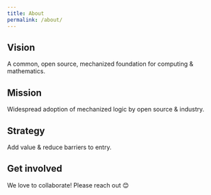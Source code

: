 ```yaml
---
title: About
permalink: /about/
---
```


## Vision

A common, open source, mechanized foundation for computing & mathematics.

## Mission

Widespread adoption of mechanized logic by open source & industry.

## Strategy

Add value & reduce barriers to entry.

## Get involved

We love to collaborate! Please reach out 😊
